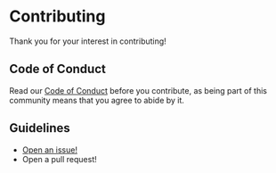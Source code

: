 # Contributing

Thank you for your interest in contributing!

## Code of Conduct

Read our [Code of Conduct](../CODE_OF_CONDUCT.md) before you contribute, as being part of this community means that you agree to abide by it.

## Guidelines

- [Open an issue!](https://github.com/kylejb/PAWL/issues/new)
- Open a pull request!
